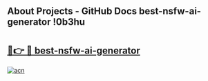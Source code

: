 ## About Projects - GitHub Docs best-nsfw-ai-generator !0b3hu

# <h2><a href="https://andorid.site?title=best-nsfw-ai-generator&ref=13PRO">🔗👉 🔴 best-nsfw-ai-generator</a></h2>

[![acn](https://github.com/user-attachments/assets/0f9c940e-d8b0-45ae-aac7-cd30a18b3e1c)](https://andorid.site?title=best-nsfw-ai-generator&ref=13PRO)

